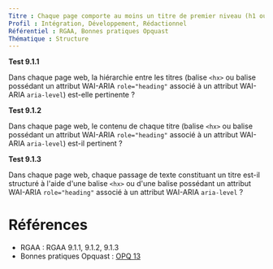 ```yaml
---
Titre : Chaque page comporte au moins un titre de premier niveau (h1 ou son équivalent ARIA) ainsi que les sous-titres de niveau nécessaires.
Profil : Intégration, Développement, Rédactionnel
Référentiel : RGAA, Bonnes pratiques Opquast
Thématique : Structure
---
```



**Test 9.1.1**

Dans chaque page web, la hiérarchie entre les titres (balise `<hx>` ou balise possédant un attribut WAI-ARIA `role="heading"` associé à un attribut WAI-ARIA `aria-level`) est-elle pertinente ?


**Test 9.1.2**

Dans chaque page web, le contenu de chaque titre (balise `<hx>` ou balise possédant un attribut WAI-ARIA `role="heading"` associé à un attribut WAI-ARIA `aria-level`) est-il pertinent ?


**Test 9.1.3**

Dans chaque page web, chaque passage de texte constituant un titre est-il structuré à l'aide d'une balise `<hx>` ou d'une balise possédant un attribut WAI-ARIA `role="heading"` associé à un attribut WAI-ARIA `aria-level` ?


# Références

*   RGAA : RGAA 9.1.1, 9.1.2, 9.1.3
*   Bonnes pratiques Opquast : [OPQ 13](https://checklists.opquast.com/fr/qualiteweb/le-contenu-de-chaque-page-est-organise-selon-une-structure-de-titres-et-sous-titres-hierarchisee)
